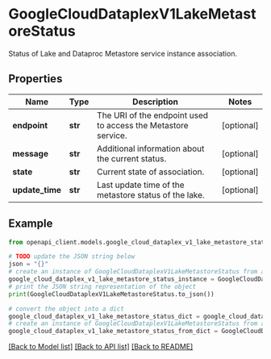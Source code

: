 # GoogleCloudDataplexV1LakeMetastoreStatus

Status of Lake and Dataproc Metastore service instance association.

## Properties

Name | Type | Description | Notes
------------ | ------------- | ------------- | -------------
**endpoint** | **str** | The URI of the endpoint used to access the Metastore service. | [optional] 
**message** | **str** | Additional information about the current status. | [optional] 
**state** | **str** | Current state of association. | [optional] 
**update_time** | **str** | Last update time of the metastore status of the lake. | [optional] 

## Example

```python
from openapi_client.models.google_cloud_dataplex_v1_lake_metastore_status import GoogleCloudDataplexV1LakeMetastoreStatus

# TODO update the JSON string below
json = "{}"
# create an instance of GoogleCloudDataplexV1LakeMetastoreStatus from a JSON string
google_cloud_dataplex_v1_lake_metastore_status_instance = GoogleCloudDataplexV1LakeMetastoreStatus.from_json(json)
# print the JSON string representation of the object
print(GoogleCloudDataplexV1LakeMetastoreStatus.to_json())

# convert the object into a dict
google_cloud_dataplex_v1_lake_metastore_status_dict = google_cloud_dataplex_v1_lake_metastore_status_instance.to_dict()
# create an instance of GoogleCloudDataplexV1LakeMetastoreStatus from a dict
google_cloud_dataplex_v1_lake_metastore_status_from_dict = GoogleCloudDataplexV1LakeMetastoreStatus.from_dict(google_cloud_dataplex_v1_lake_metastore_status_dict)
```
[[Back to Model list]](../README.md#documentation-for-models) [[Back to API list]](../README.md#documentation-for-api-endpoints) [[Back to README]](../README.md)


